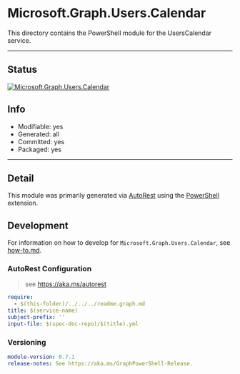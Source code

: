 <!-- region Generated -->
# Microsoft.Graph.Users.Calendar
This directory contains the PowerShell module for the UsersCalendar service.

---
## Status
[![Microsoft.Graph.Users.Calendar](https://img.shields.io/powershellgallery/v/Microsoft.Graph.Users.Calendar.svg?style=flat-square&label=Microsoft.Graph.Users.Calendar "Microsoft.Graph.Users.Calendar")](https://www.powershellgallery.com/packages/Microsoft.Graph.Users.Calendar/)

## Info
- Modifiable: yes
- Generated: all
- Committed: yes
- Packaged: yes

---
## Detail
This module was primarily generated via [AutoRest](https://github.com/Azure/autorest) using the [PowerShell](https://github.com/Azure/autorest.powershell) extension.

## Development
For information on how to develop for `Microsoft.Graph.Users.Calendar`, see [how-to.md](how-to.md).
<!-- endregion -->

### AutoRest Configuration

> see https://aka.ms/autorest

``` yaml
require:
  - $(this-folder)/../../../readme.graph.md
title: $(service-name)
subject-prefix: ''
input-file: $(spec-doc-repo)/$(title).yml
```
### Versioning

``` yaml
module-version: 0.7.1
release-notes: See https://aka.ms/GraphPowerShell-Release.
```
